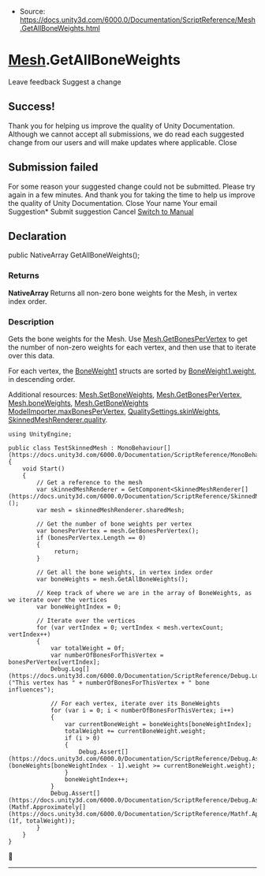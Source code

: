 * Source: https://docs.unity3d.com/6000.0/Documentation/ScriptReference/Mesh.GetAllBoneWeights.html

#  [Mesh](https://docs.unity3d.com/6000.0/Documentation/ScriptReference/Mesh.html).GetAllBoneWeights
Leave feedback
Suggest a change
## Success!
Thank you for helping us improve the quality of Unity Documentation. Although we cannot accept all submissions, we do read each suggested change from our users and will make updates where applicable.
Close
## Submission failed
For some reason your suggested change could not be submitted. Please <a>try again</a> in a few minutes. And thank you for taking the time to help us improve the quality of Unity Documentation.
Close
Your name Your email Suggestion* Submit suggestion
Cancel
[Switch to Manual](https://docs.unity3d.com/6000.0/Documentation/Manual/class-Mesh.html "Go to Mesh Component in the Manual")
## Declaration
public NativeArray<BoneWeight1> GetAllBoneWeights(); 
### Returns
**NativeArray <BoneWeight1>** Returns all non-zero bone weights for the Mesh, in vertex index order. 
### Description
Gets the bone weights for the Mesh.
Use [Mesh.GetBonesPerVertex](https://docs.unity3d.com/6000.0/Documentation/ScriptReference/Mesh.GetBonesPerVertex.html) to get the number of non-zero weights for each vertex, and then use that to iterate over this data.  
  
For each vertex, the [BoneWeight1](https://docs.unity3d.com/6000.0/Documentation/ScriptReference/BoneWeight1.html) structs are sorted by [BoneWeight1.weight](https://docs.unity3d.com/6000.0/Documentation/ScriptReference/BoneWeight1-weight.html), in descending order.  
  
Additional resources: [Mesh.SetBoneWeights](https://docs.unity3d.com/6000.0/Documentation/ScriptReference/Mesh.SetBoneWeights.html), [Mesh.GetBonesPerVertex](https://docs.unity3d.com/6000.0/Documentation/ScriptReference/Mesh.GetBonesPerVertex.html), [Mesh.boneWeights](https://docs.unity3d.com/6000.0/Documentation/ScriptReference/Mesh-boneWeights.html), [Mesh.GetBoneWeights](https://docs.unity3d.com/6000.0/Documentation/ScriptReference/Mesh.GetBoneWeights.html) [ModelImporter.maxBonesPerVertex](https://docs.unity3d.com/6000.0/Documentation/ScriptReference/ModelImporter-maxBonesPerVertex.html), [QualitySettings.skinWeights](https://docs.unity3d.com/6000.0/Documentation/ScriptReference/QualitySettings-skinWeights.html), [SkinnedMeshRenderer.quality](https://docs.unity3d.com/6000.0/Documentation/ScriptReference/SkinnedMeshRenderer-quality.html).
```
using UnityEngine;  
  
public class TestSkinnedMesh : MonoBehaviour[](https://docs.unity3d.com/6000.0/Documentation/ScriptReference/MonoBehaviour.html) {
    void Start()
    {
        // Get a reference to the mesh
        var skinnedMeshRenderer = GetComponent<SkinnedMeshRenderer[](https://docs.unity3d.com/6000.0/Documentation/ScriptReference/SkinnedMeshRenderer.html)>();
        var mesh = skinnedMeshRenderer.sharedMesh;  
  
        // Get the number of bone weights per vertex
        var bonesPerVertex = mesh.GetBonesPerVertex();
        if (bonesPerVertex.Length == 0)
        {
             return;
        }  
  
        // Get all the bone weights, in vertex index order
        var boneWeights = mesh.GetAllBoneWeights();  
  
        // Keep track of where we are in the array of BoneWeights, as we iterate over the vertices
        var boneWeightIndex = 0;  
  
        // Iterate over the vertices
        for (var vertIndex = 0; vertIndex < mesh.vertexCount; vertIndex++)
        {
            var totalWeight = 0f;
            var numberOfBonesForThisVertex = bonesPerVertex[vertIndex];
            Debug.Log[](https://docs.unity3d.com/6000.0/Documentation/ScriptReference/Debug.Log.html)("This vertex has " + numberOfBonesForThisVertex + " bone influences");  
  
            // For each vertex, iterate over its BoneWeights
            for (var i = 0; i < numberOfBonesForThisVertex; i++)
            {
                var currentBoneWeight = boneWeights[boneWeightIndex];
                totalWeight += currentBoneWeight.weight;
                if (i > 0)
                {
                    Debug.Assert[](https://docs.unity3d.com/6000.0/Documentation/ScriptReference/Debug.Assert.html)(boneWeights[boneWeightIndex - 1].weight >= currentBoneWeight.weight);
                }
                boneWeightIndex++;
            }
            Debug.Assert[](https://docs.unity3d.com/6000.0/Documentation/ScriptReference/Debug.Assert.html)(Mathf.Approximately[](https://docs.unity3d.com/6000.0/Documentation/ScriptReference/Mathf.Approximately.html)(1f, totalWeight));
        }
    }
}

```

* * *
